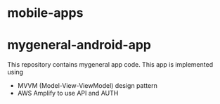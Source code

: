 # mobile-apps
# mygeneral-android-app
This repository contains mygeneral app code. 
This app is implemented using 
- MVVM (Model-View-ViewModel) design pattern
- AWS Amplify to use API and AUTH